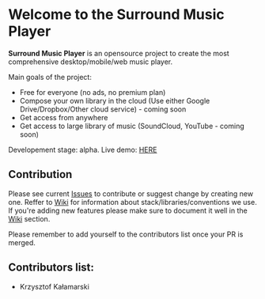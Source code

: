 # Welcome to the Surround Music Player

**Surround Music Player** is an opensource project to create the most comprehensive desktop/mobile/web music player.

Main goals of the project:
* Free for everyone (no ads, no premium plan)
* Compose your own library in the cloud (Use either Google Drive/Dropbox/Other cloud service) - coming soon
* Get access from anywhere
* Get access to large library of music (SoundCloud, YouTube - coming soon)

Developement stage: alpha.
Live demo: [HERE](https://kkalamarski.github.io/Surround-Music-Player/src/)


## Contribution ##
Please see current [Issues](https://github.com/kkalamarski/Surround-Music-Player/issues) to contribute or suggest change by creating new one. Reffer to [Wiki](https://github.com/kkalamarski/Surround-Music-Player/wiki) for information about stack/libraries/conventions we use. If you're adding new features please make sure to document it well in the [Wiki](https://github.com/kkalamarski/Surround-Music-Player/wiki) section.

Please remember to add yourself to the contributors list once your PR is merged.

## Contributors list: ##
- Krzysztof Kałamarski
